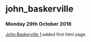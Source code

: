 # john_baskerville

### Monday 29th October 2018

[John Baskerville 1](https://meganturtlee.github.io/john_baskerville/baskerville1.html)
added first html page.